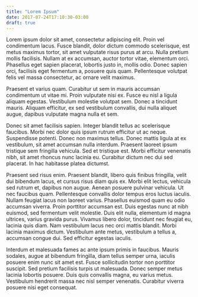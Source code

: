 ```yaml
---
title: "Lorem Ipsum"
date: 2017-07-24T17:10:30-03:00
draft: true
---
```


Lorem ipsum dolor sit amet, consectetur adipiscing elit. Proin vel condimentum
lacus. Fusce blandit, dolor dictum commodo scelerisque, est metus maximus
tortor, sit amet vulputate risus purus at arcu. Nulla pretium mollis facilisis.
Nullam at ex accumsan, auctor tortor vitae, elementum orci. Phasellus eget
sapien placerat, lobortis justo in, mollis odio. Donec sapien orci, facilisis
eget fermentum a, posuere quis quam. Pellentesque volutpat felis vel massa
consectetur, ac ornare velit maximus.

Praesent et varius quam. Curabitur ut sem in mauris accumsan condimentum ut
vitae mi. Proin vulputate nisi ex. Fusce eu nisl a ligula aliquam egestas.
Vestibulum molestie volutpat sem. Donec a tincidunt mauris. Aliquam efficitur,
ex sed vestibulum convallis, dui nulla aliquet augue, dapibus vulputate magna
nulla et sem.

Donec sit amet facilisis sapien. Integer blandit tellus ac scelerisque
faucibus. Morbi nec dolor quis ipsum rutrum efficitur ut ac neque. Suspendisse
potenti. Donec non maximus tellus. Donec mattis ligula at ex vestibulum, sit
amet accumsan nulla interdum. Praesent laoreet ipsum tristique sem fringilla
vehicula. Sed et tristique est. Morbi efficitur venenatis nibh, sit amet
rhoncus nunc lacinia eu. Curabitur dictum nec dui sed placerat. In hac
habitasse platea dictumst.

Praesent sed risus enim. Praesent blandit, libero quis finibus fringilla, velit
dui bibendum lacus, et cursus risus diam quis ex. Morbi elit lectus, vehicula
sed rutrum et, dapibus non augue. Aenean posuere pulvinar vehicula. Ut nec
faucibus quam. Pellentesque convallis dolor tempus eros luctus iaculis. Nullam
feugiat lacus non laoreet varius. Phasellus euismod quam eu odio accumsan
viverra. Proin porttitor accumsan est. Duis egestas nunc at nibh euismod, sed
fermentum velit molestie. Duis elit nulla, elementum id magna ultrices, varius
gravida purus. Vivamus libero dolor, tincidunt nec feugiat eu, lacinia quis
diam. Nam vestibulum lacus nec orci mattis blandit. Morbi lacinia maximus
dictum. Vestibulum ante metus, vestibulum a tellus a, accumsan congue dui. Sed
efficitur egestas iaculis.

Interdum et malesuada fames ac ante ipsum primis in faucibus. Mauris sodales,
augue at bibendum fringilla, diam tellus semper urna, iaculis posuere enim nunc
sit amet est. Fusce sollicitudin tortor non porttitor suscipit. Sed pretium
facilisis turpis ut malesuada. Donec semper metus lacinia lobortis posuere.
Duis quis convallis magna, eu varius metus. Vestibulum hendrerit massa nec nisl
semper venenatis. Curabitur viverra posuere nisi eget consequat.
